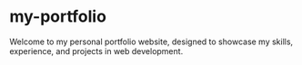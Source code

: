 # my-portfolio
Welcome to my personal portfolio website, designed to showcase my skills, experience, and projects in web development.
